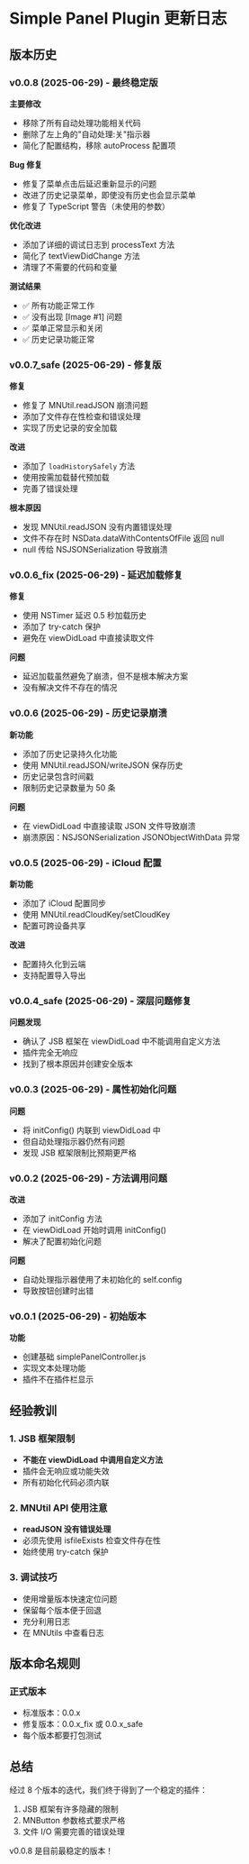 # Simple Panel Plugin 更新日志

## 版本历史

### v0.0.8 (2025-06-29) - 最终稳定版
**主要修改**
- 移除了所有自动处理功能相关代码
- 删除了左上角的"自动处理:关"指示器
- 简化了配置结构，移除 autoProcess 配置项

**Bug 修复**
- 修复了菜单点击后延迟重新显示的问题
- 改进了历史记录菜单，即使没有历史也会显示菜单
- 修复了 TypeScript 警告（未使用的参数）

**优化改进**
- 添加了详细的调试日志到 processText 方法
- 简化了 textViewDidChange 方法
- 清理了不需要的代码和变量

**测试结果**
- ✅ 所有功能正常工作
- ✅ 没有出现 [Image #1] 问题
- ✅ 菜单正常显示和关闭
- ✅ 历史记录功能正常

### v0.0.7_safe (2025-06-29) - 修复版
**修复**
- 修复了 MNUtil.readJSON 崩溃问题
- 添加了文件存在性检查和错误处理
- 实现了历史记录的安全加载

**改进**
- 添加了 `loadHistorySafely` 方法
- 使用按需加载替代预加载
- 完善了错误处理

**根本原因**
- 发现 MNUtil.readJSON 没有内置错误处理
- 文件不存在时 NSData.dataWithContentsOfFile 返回 null
- null 传给 NSJSONSerialization 导致崩溃

### v0.0.6_fix (2025-06-29) - 延迟加载修复
**修复**
- 使用 NSTimer 延迟 0.5 秒加载历史
- 添加了 try-catch 保护
- 避免在 viewDidLoad 中直接读取文件

**问题**
- 延迟加载虽然避免了崩溃，但不是根本解决方案
- 没有解决文件不存在的情况

### v0.0.6 (2025-06-29) - 历史记录崩溃
**新功能**
- 添加了历史记录持久化功能
- 使用 MNUtil.readJSON/writeJSON 保存历史
- 历史记录包含时间戳
- 限制历史记录数量为 50 条

**问题**
- 在 viewDidLoad 中直接读取 JSON 文件导致崩溃
- 崩溃原因：NSJSONSerialization JSONObjectWithData 异常

### v0.0.5 (2025-06-29) - iCloud 配置
**新功能**
- 添加了 iCloud 配置同步
- 使用 MNUtil.readCloudKey/setCloudKey
- 配置可跨设备共享

**改进**
- 配置持久化到云端
- 支持配置导入导出

### v0.0.4_safe (2025-06-29) - 深层问题修复
**问题发现**
- 确认了 JSB 框架在 viewDidLoad 中不能调用自定义方法
- 插件完全无响应
- 找到了根本原因并创建安全版本

### v0.0.3 (2025-06-29) - 属性初始化问题
**问题**
- 将 initConfig() 内联到 viewDidLoad 中
- 但自动处理指示器仍然有问题
- 发现 JSB 框架限制比预期更严格

### v0.0.2 (2025-06-29) - 方法调用问题
**改进**
- 添加了 initConfig 方法
- 在 viewDidLoad 开始时调用 initConfig()
- 解决了配置初始化问题

**问题**
- 自动处理指示器使用了未初始化的 self.config
- 导致按钮创建时出错

### v0.0.1 (2025-06-29) - 初始版本
**功能**
- 创建基础 simplePanelController.js
- 实现文本处理功能
- 插件不在插件栏显示

## 经验教训

### 1. JSB 框架限制
- **不能在 viewDidLoad 中调用自定义方法**
- 插件会无响应或功能失效
- 所有初始化代码必须内联

### 2. MNUtil API 使用注意
- **readJSON 没有错误处理**
- 必须先使用 isfileExists 检查文件存在性
- 始终使用 try-catch 保护

### 3. 调试技巧
- 使用增量版本快速定位问题
- 保留每个版本便于回退
- 充分利用日志
- 在 MNUtils 中查看日志

## 版本命名规则

### 正式版本
- 标准版本：0.0.x
- 修复版本：0.0.x_fix 或 0.0.x_safe
- 每个版本都要打包测试

## 总结

经过 8 个版本的迭代，我们终于得到了一个稳定的插件：
1. JSB 框架有许多隐藏的限制
2. MNButton 参数格式要求严格
3. 文件 I/O 需要完善的错误处理

v0.0.8 是目前最稳定的版本！